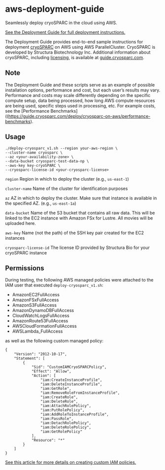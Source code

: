 # aws-deployment-guide
Seamlessly deploy cryoSPARC in the cloud using AWS.

[See the Deployment Guide for full deployment instructions.](https://guide.cryosparc.com/deploy/cryosparc-on-aws)

The Deployment Guide provides end-to-end sample instructions for deployment [cryoSPARC](https://cryosparc.com/) on AWS using AWS ParallelCluster. 
CryoSPARC is developed by Structura Biotechnology Inc. Additional information about cryoSPARC, including [licensing](https://guide.cryosparc.com/licensing), is available at [guide.cryosparc.com](https://guide.cryosparc.com/).

## Note
The Deployment Guide and these scripts serve as an example of possible installation options, performance and cost, but each user’s results may vary. Performance and costs may scale differently depending on the specific compute setup, data being processed, how long AWS compute resources are being used, specific steps used in processing, etc. For example costs, see the [Performance Benchmarks]((https://guide.cryosparc.com/deploy/cryosparc-on-aws/performance-benchmarks).

## Usage
```
./deploy-cryosparc_v1.sh --region your-aws-region \
--cluster-name cryosparc \
--az <your-availability-zone> \
--data-bucket cryosparc-test-data-np \
--aws-key key-cryoSPARC \
--cryosparc-license-id <your-cryosparc-license>
```
`region` Region in which to deploy the cluster (e.g., `us-east-1`)

`cluster-name` Name of the cluster for identification purposes

`az` AZ in which to deploy the cluster. Make sure that instance is available in the specified AZ. (e.g., `us-east-1a`)

`data-bucket` Name of the S3 bucket that contains all raw data. This will be linked to the EC2 instance with Amazon FSx for Lustre. All movies will be uploaded here. 

`aws-key` Name (not the path) of the SSH key pair created for the EC2 instances

`cryosparc-license-id` The license ID provided by Structura Bio for your cryoSPARC instance

## Permissions
During testing, the following AWS managed policies were attached to the IAM user that executed `deploy-cryosparc_v1.sh`:

- AmazonEC2FullAccess
- AmazonFSxFullAccess
- AmazonS3FullAccess
- AmazonDynamoDBFullAccess
- CloudWatchLogsFullAccess
- AmazonRoute53FullAccess
- AWSCloudFormationFullAccess
- AWSLambda_FullAccess


as well as the following custom managed policy:
```
{
    "Version": "2012-10-17",
    "Statement": [
        {
            "Sid": "CustomIAMCryoSPARCPolicy",
            "Effect": "Allow",
            "Action": [
                "iam:CreateInstanceProfile",
                "iam:DeleteInstanceProfile",
                "iam:GetRole",
                "iam:RemoveRoleFromInstanceProfile",
                "iam:CreateRole",
                "iam:DeleteRole",
                "iam:AttachRolePolicy",
                "iam:PutRolePolicy",
                "iam:AddRoleToInstanceProfile",
                "iam:PassRole",
                "iam:DetachRolePolicy",
                "iam:DeleteRolePolicy",
                "iam:GetRolePolicy"
            ],
            "Resource": "*"
        }
    ]
}
```
[See this article for more details on creating custom IAM policies.](https://docs.aws.amazon.com/IAM/latest/UserGuide/access_policies_create-console.html)
